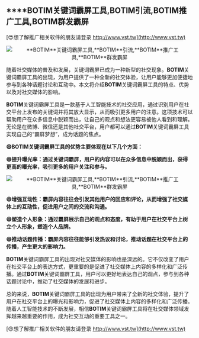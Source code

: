 ## ****BOTIM**关键词霸屏工具,**BOTIM**引流,**BOTIM**推广工具,**BOTIM**群发霸屏**

[😍想了解推广相关软件的朋友请登录 http://www.vst.tw](http://www.vst.tw)

 <center><img src="https://vst.tw/MP4/tuiguang/png/5.png" alt="**BOTIM**关键词霸屏工具,**BOTIM**引流,**BOTIM**推广工具,**BOTIM**群发霸屏"></center>

随着社交媒体的普及和发展，关键词霸屏已成为一种新型的社交现象。**BOTIM**关键词霸屏工具的出现，为用户提供了一种全新的社交体验，让用户能够更加便捷地参与到各种话题讨论和互动中。本文将介绍**BOTIM**关键词霸屏工具的特点、优势以及对社交媒体的影响。

**BOTIM**关键词霸屏工具是一款基于人工智能技术的社交应用，通过识别用户在社交平台上发布的关键词并将其放大显示，从而吸引更多用户的注意。这项技术可以帮助用户在众多信息中脱颖而出，让自己的观点和想法更容易被他人看到和理解。无论是在微博、微信还是其他社交平台，用户都可以通过**BOTIM**关键词霸屏工具实现自己的“霸屏梦想”，成为话题的焦点。

**😄**BOTIM**关键词霸屏工具的优势主要体现在以下几个方面：**

**😄提升曝光率：通过关键词霸屏，用户的内容可以在众多信息中脱颖而出，获得更高的曝光率，吸引更多的用户关注和参与。**

 <center><img src="https://vst.tw/MP4/tuiguang/png/5.png" alt="**BOTIM**关键词霸屏工具,**BOTIM**引流,**BOTIM**推广工具,**BOTIM**群发霸屏"></center>

**😄增强互动性：霸屏内容往往会引发其他用户的回应和评论，从而增强了社交媒体上的互动性，促进用户之间的交流和沟通。**

**😄塑造个人形象：通过霸屏展示自己的观点和态度，有助于用户在社交平台上树立个人形象，塑造个人品牌。**

**😄推动话题传播：霸屏内容往往能够引发热议和讨论，推动话题在社交平台上的传播，产生更大的影响力。**

**BOTIM**关键词霸屏工具的出现对社交媒体的影响也是深远的。它不仅改变了用户在社交平台上的表达方式，更重要的是促进了社交媒体上内容的多样化和广泛传播。通过**BOTIM**关键词霸屏工具，用户可以更好地表达自己的观点，参与到各种话题讨论中，推动了社交媒体的发展和进步。

总的来说，**BOTIM**关键词霸屏工具的出现为用户带来了全新的社交体验，提升了用户在社交平台上的曝光和影响力，促进了社交媒体上内容的多样化和广泛传播。随着人工智能技术的不断发展，相信**BOTIM**关键词霸屏工具将在社交媒体领域发挥越来越重要的作用，成为社交互动的重要工具之一。

[😍想了解推广相关软件的朋友请登录 http://www.vst.tw](http://www.vst.tw)



